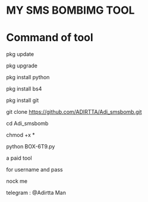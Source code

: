 # MY SMS BOMBIMG TOOL

# Command of tool
pkg update

pkg upgrade

pkg install python 

pkg install bs4 

pkg install git 

git clone https://github.com/ADIRTTA/Adi_smsbomb.git

cd Adi_smsbomb

chmod +x *

python BOX-6T9.py


a paid tool 

for username and pass 

nock me 

telegram : @Adirtta Man 
